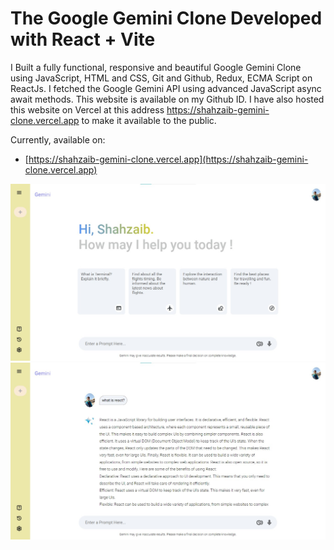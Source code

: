 # The Google Gemini Clone Developed with React + Vite

I Built a fully functional, responsive and beautiful Google Gemini Clone using JavaScript, HTML and CSS, Git 
and Github, Redux, ECMA Script on ReactJs. I fetched the Google Gemini API using advanced JavaScript 
async await methods. This website is available on my Github ID. I have also hosted this website on Vercel 
at this address https://shahzaib-gemini-clone.vercel.app to make it available to the public.

Currently, available on:

- [https://shahzaib-gemini-clone.vercel.app](https://shahzaib-gemini-clone.vercel.app)

![Gemeni Clone](src/assets/shahzaib_gemini_clone.jpg)
![Gemeni Clone](src/assets/shahzaib_gemini_clone3.jpg)

